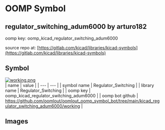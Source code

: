 # OOMP Symbol  
## regulator_switching_adum6000  by arturo182  
  
oomp key: oomp_kicad_regulator_switching_adum6000  
  
source repo at: [https://gitlab.com/kicad/libraries/kicad-symbols](https://gitlab.com/kicad/libraries/kicad-symbols)  
## Symbol  
  
[![working.png](working_600.png)](working.png)  
| name | value | 
| --- | --- | 
| symbol name | Regulator_Switching | 
| library name | Regulator_Switching | 
| oomp key | oomp_kicad_regulator_switching_adum6000 | 
| oomp bot github | https://github.com/oomlout/oomlout_oomp_symbol_bot/tree/main/kicad_regulator_switching_adum6000/working | 
## Images  
